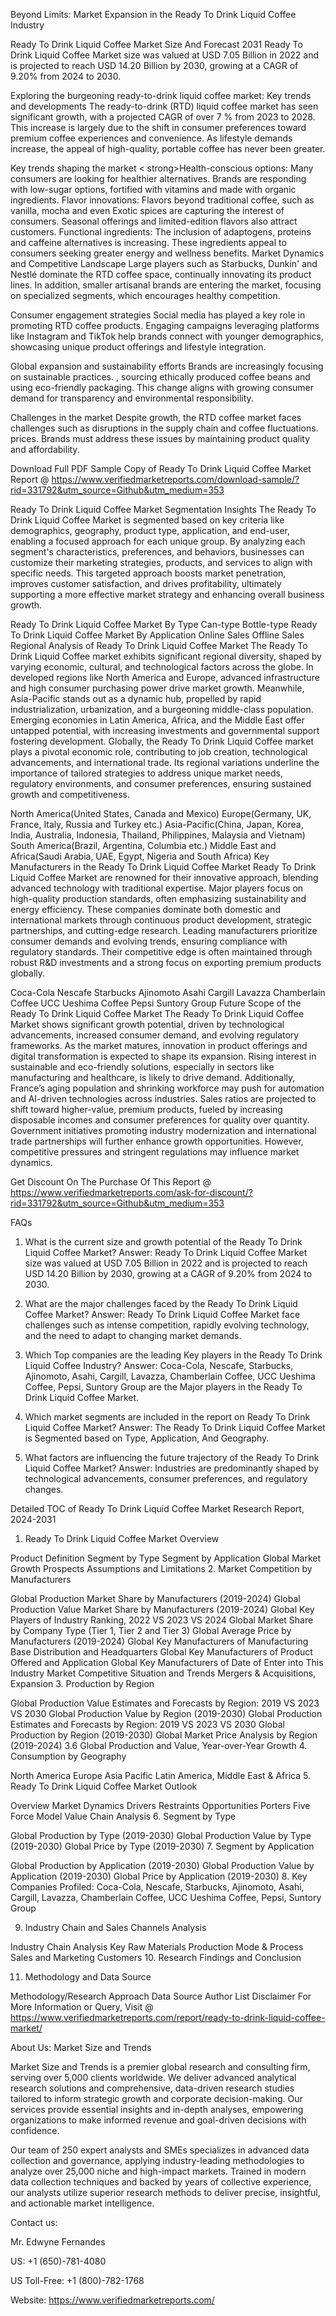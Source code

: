 Beyond Limits: Market Expansion in the Ready To Drink Liquid Coffee Industry


Ready To Drink Liquid Coffee Market Size And Forecast 2031
Ready To Drink Liquid Coffee Market size was valued at USD 7.05 Billion in 2022 and is projected to reach USD 14.20 Billion by 2030, growing at a CAGR of 9.20% from 2024 to 2030.

Exploring the burgeoning ready-to-drink liquid coffee market: Key trends and developments
The ready-to-drink (RTD) liquid coffee market has seen significant growth, with a projected CAGR of over 7 % from 2023 to 2028. This increase is largely due to the shift in consumer preferences toward premium coffee experiences and convenience. As lifestyle demands increase, the appeal of high-quality, portable coffee has never been greater.

Key trends shaping the market
< strong>Health-conscious options: Many consumers are looking for healthier alternatives. Brands are responding with low-sugar options, fortified with vitamins and made with organic ingredients.
Flavor innovations: Flavors beyond traditional coffee, such as vanilla, mocha and even Exotic spices are capturing the interest of consumers. Seasonal offerings and limited-edition flavors also attract customers.
Functional ingredients: The inclusion of adaptogens, proteins and caffeine alternatives is increasing. These ingredients appeal to consumers seeking greater energy and wellness benefits.
Market Dynamics and Competitive Landscape
Large players such as Starbucks, Dunkin' and Nestlé dominate the RTD coffee space, continually innovating its product lines. In addition, smaller artisanal brands are entering the market, focusing on specialized segments, which encourages healthy competition.

Consumer engagement strategies
Social media has played a key role in promoting RTD coffee products. Engaging campaigns leveraging platforms like Instagram and TikTok help brands connect with younger demographics, showcasing unique product offerings and lifestyle integration.

Global expansion and sustainability efforts
Brands are increasingly focusing on sustainable practices. , sourcing ethically produced coffee beans and using eco-friendly packaging. This change aligns with growing consumer demand for transparency and environmental responsibility.

Challenges in the market
Despite growth, the RTD coffee market faces challenges such as disruptions in the supply chain and coffee fluctuations. prices. Brands must address these issues by maintaining product quality and affordability.

Download Full PDF Sample Copy of Ready To Drink Liquid Coffee Market Report @ https://www.verifiedmarketreports.com/download-sample/?rid=331792&utm_source=Github&utm_medium=353

Ready To Drink Liquid Coffee Market Segmentation Insights
The Ready To Drink Liquid Coffee Market is segmented based on key criteria like demographics, geography, product type, application, and end-user, enabling a focused approach for each unique group. By analyzing each segment's characteristics, preferences, and behaviors, businesses can customize their marketing strategies, products, and services to align with specific needs. This targeted approach boosts market penetration, improves customer satisfaction, and drives profitability, ultimately supporting a more effective market strategy and enhancing overall business growth.

Ready To Drink Liquid Coffee Market By Type
Can-type
Bottle-type
Ready To Drink Liquid Coffee Market By Application
Online Sales
Offline Sales
Regional Analysis of Ready To Drink Liquid Coffee Market
The Ready To Drink Liquid Coffee market exhibits significant regional diversity, shaped by varying economic, cultural, and technological factors across the globe. In developed regions like North America and Europe, advanced infrastructure and high consumer purchasing power drive market growth. Meanwhile, Asia-Pacific stands out as a dynamic hub, propelled by rapid industrialization, urbanization, and a burgeoning middle-class population. Emerging economies in Latin America, Africa, and the Middle East offer untapped potential, with increasing investments and governmental support fostering development. Globally, the Ready To Drink Liquid Coffee market plays a pivotal economic role, contributing to job creation, technological advancements, and international trade. Its regional variations underline the importance of tailored strategies to address unique market needs, regulatory environments, and consumer preferences, ensuring sustained growth and competitiveness.

North America(United States, Canada and Mexico)
Europe(Germany, UK, France, Italy, Russia and Turkey etc.)
Asia-Pacific(China, Japan, Korea, India, Australia, Indonesia, Thailand, Philippines, Malaysia and Vietnam)
South America(Brazil, Argentina, Columbia etc.)
Middle East and Africa(Saudi Arabia, UAE, Egypt, Nigeria and South Africa)
Key Manufacturers in the Ready To Drink Liquid Coffee Market
Ready To Drink Liquid Coffee Market are renowned for their innovative approach, blending advanced technology with traditional expertise. Major players focus on high-quality production standards, often emphasizing sustainability and energy efficiency. These companies dominate both domestic and international markets through continuous product development, strategic partnerships, and cutting-edge research. Leading manufacturers prioritize consumer demands and evolving trends, ensuring compliance with regulatory standards. Their competitive edge is often maintained through robust R&D investments and a strong focus on exporting premium products globally.

Coca-Cola
Nescafe
Starbucks
Ajinomoto
Asahi
Cargill
Lavazza
Chamberlain Coffee
UCC Ueshima Coffee
Pepsi
Suntory Group
Future Scope of the Ready To Drink Liquid Coffee Market
The Ready To Drink Liquid Coffee Market shows significant growth potential, driven by technological advancements, increased consumer demand, and evolving regulatory frameworks. As the market matures, innovation in product offerings and digital transformation is expected to shape its expansion. Rising interest in sustainable and eco-friendly solutions, especially in sectors like manufacturing and healthcare, is likely to drive demand. Additionally, France’s aging population and shrinking workforce may push for automation and AI-driven technologies across industries. Sales ratios are projected to shift toward higher-value, premium products, fueled by increasing disposable incomes and consumer preferences for quality over quantity. Government initiatives promoting industry modernization and international trade partnerships will further enhance growth opportunities. However, competitive pressures and stringent regulations may influence market dynamics.

Get Discount On The Purchase Of This Report @ https://www.verifiedmarketreports.com/ask-for-discount/?rid=331792&utm_source=Github&utm_medium=353

FAQs
1. What is the current size and growth potential of the Ready To Drink Liquid Coffee Market?
Answer: Ready To Drink Liquid Coffee Market size was valued at USD 7.05 Billion in 2022 and is projected to reach USD 14.20 Billion by 2030, growing at a CAGR of 9.20% from 2024 to 2030.

2. What are the major challenges faced by the Ready To Drink Liquid Coffee Market?
Answer: Ready To Drink Liquid Coffee Market face challenges such as intense competition, rapidly evolving technology, and the need to adapt to changing market demands.

3. Which Top companies are the leading Key players in the Ready To Drink Liquid Coffee Industry?
Answer: Coca-Cola, Nescafe, Starbucks, Ajinomoto, Asahi, Cargill, Lavazza, Chamberlain Coffee, UCC Ueshima Coffee, Pepsi, Suntory Group are the Major players in the Ready To Drink Liquid Coffee Market.

4. Which market segments are included in the report on Ready To Drink Liquid Coffee Market?
Answer: The Ready To Drink Liquid Coffee Market is Segmented based on Type, Application, And Geography.

5. What factors are influencing the future trajectory of the Ready To Drink Liquid Coffee Market?
Answer: Industries are predominantly shaped by technological advancements, consumer preferences, and regulatory changes.

Detailed TOC of Ready To Drink Liquid Coffee Market Research Report, 2024-2031
1. Ready To Drink Liquid Coffee Market Overview

Product Definition
Segment by Type
Segment by Application
Global Market Growth Prospects
Assumptions and Limitations
2. Market Competition by Manufacturers

Global Production Market Share by Manufacturers (2019-2024)
Global Production Value Market Share by Manufacturers (2019-2024)
Global Key Players of Industry Ranking, 2022 VS 2023 VS 2024
Global Market Share by Company Type (Tier 1, Tier 2 and Tier 3)
Global Average Price by Manufacturers (2019-2024)
Global Key Manufacturers of Manufacturing Base Distribution and Headquarters
Global Key Manufacturers of Product Offered and Application
Global Key Manufacturers of Date of Enter into This Industry
Market Competitive Situation and Trends
Mergers & Acquisitions, Expansion
3. Production by Region

Global Production Value Estimates and Forecasts by Region: 2019 VS 2023 VS 2030
Global Production Value by Region (2019-2030)
Global Production Estimates and Forecasts by Region: 2019 VS 2023 VS 2030
Global Production by Region (2019-2030)
Global Market Price Analysis by Region (2019-2024) 3.6 Global Production and Value, Year-over-Year Growth
4. Consumption by Geography

North America
Europe
Asia Pacific
Latin America, Middle East & Africa
5. Ready To Drink Liquid Coffee Market Outlook

Overview
Market Dynamics
Drivers
Restraints
Opportunities
Porters Five Force Model
Value Chain Analysis 
6. Segment by Type

Global Production by Type (2019-2030)
Global Production Value by Type (2019-2030)
Global Price by Type (2019-2030)
7. Segment by Application

Global Production by Application (2019-2030)
Global Production Value by Application (2019-2030)
Global Price by Application (2019-2030)
8. Key Companies Profiled: Coca-Cola, Nescafe, Starbucks, Ajinomoto, Asahi, Cargill, Lavazza, Chamberlain Coffee, UCC Ueshima Coffee, Pepsi, Suntory Group

9. Industry Chain and Sales Channels Analysis

Industry Chain Analysis
Key Raw Materials
Production Mode & Process
Sales and Marketing
Customers
10. Research Findings and Conclusion

11. Methodology and Data Source

Methodology/Research Approach
Data Source
Author List
Disclaimer
For More Information or Query, Visit @ https://www.verifiedmarketreports.com/report/ready-to-drink-liquid-coffee-market/

About Us: Market Size and Trends

Market Size and Trends is a premier global research and consulting firm, serving over 5,000 clients worldwide. We deliver advanced analytical research solutions and comprehensive, data-driven research studies tailored to inform strategic growth and corporate decision-making. Our services provide essential insights and in-depth analyses, empowering organizations to make informed revenue and goal-driven decisions with confidence.

Our team of 250 expert analysts and SMEs specializes in advanced data collection and governance, applying industry-leading methodologies to analyze over 25,000 niche and high-impact markets. Trained in modern data collection techniques and backed by years of collective experience, our analysts utilize superior research methods to deliver precise, insightful, and actionable market intelligence.

Contact us:

Mr. Edwyne Fernandes

US: +1 (650)-781-4080

US Toll-Free: +1 (800)-782-1768

Website: https://www.verifiedmarketreports.com/
